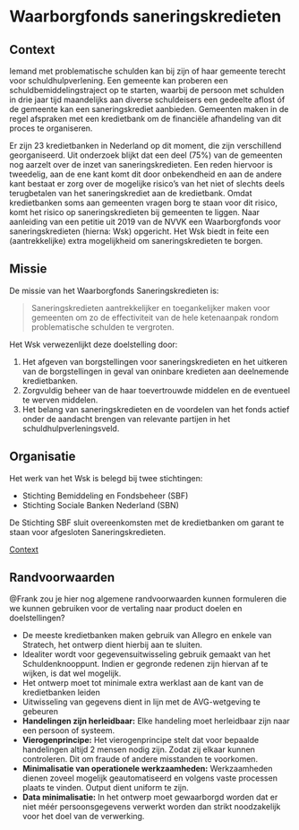# Waarborgfonds saneringskredieten

## Context

Iemand met problematische schulden kan bij zijn of haar gemeente terecht voor schuldhulpverlening. 
Een gemeente kan proberen een schuldbemiddelingstraject op te starten, waarbij de persoon met schulden in drie jaar tijd maandelijks aan diverse schuldeisers een gedeelte aflost óf de gemeente kan een saneringskrediet aanbieden. 
Gemeenten maken in de regel afspraken met een kredietbank om de financiële afhandeling van dit proces te organiseren.

Er zijn 23 kredietbanken in Nederland op dit moment, die zijn verschillend georganiseerd. 
Uit onderzoek blijkt dat een deel (75%) van de gemeenten nog aarzelt over de inzet van saneringskredieten. 
Een reden hiervoor is tweedelig, aan de ene kant komt dit door onbekendheid en aan de andere kant bestaat er zorg over de mogelijke risico’s van het niet of slechts deels terugbetalen van het saneringskrediet aan de kredietbank. 
Omdat kredietbanken soms aan gemeenten vragen borg te staan voor dit risico, komt het risico op saneringskredieten bij gemeenten te liggen. 
Naar aanleiding van een petitie uit 2019 van de NVVK een Waarborgfonds voor saneringskredieten (hierna: Wsk) opgericht. Het Wsk biedt in feite een (aantrekkelijke) extra mogelijkheid om saneringskredieten te borgen.

## Missie

De missie van het Waarborgfonds Saneringskredieten is:
 
> Saneringskredieten aantrekkelijker en toegankelijker maken voor gemeenten om zo de effectiviteit van de hele ketenaanpak rondom problematische schulden te vergroten.

Het Wsk verwezenlijkt deze doelstelling door:

1. Het afgeven van borgstellingen voor saneringskredieten en het uitkeren van de borgstellingen in geval van oninbare kredieten aan deelnemende kredietbanken.
1. Zorgvuldig beheer van de haar toevertrouwde middelen en de eventueel te werven middelen.
1. Het belang van saneringskredieten en de voordelen van het fonds actief onder de aandacht brengen van relevante partijen in het schuldhulpverleningsveld.

## Organisatie

Het werk van het Wsk is belegd bij twee stichtingen:

* Stichting Bemiddeling en Fondsbeheer (SBF) 
* Stichting Sociale Banken Nederland (SBN)

De Stichting SBF sluit overeenkomsten met de kredietbanken om garant te staan voor afgesloten Saneringskredieten.

[Context](context.puml)

## Randvoorwaarden

@Frank zou je hier nog algemene randvoorwaarden kunnen formuleren die we kunnen gebruiken voor de vertaling naar product doelen en doelstellingen?

* De meeste kredietbanken maken gebruik van Allegro en enkele van Stratech, het ontwerp dient hierbij aan te sluiten.
* Idealiter wordt voor gegevensuitwisseling gebruik gemaakt van het Schuldenknooppunt. Indien er gegronde redenen zijn hiervan af te wijken, is dat wel mogelijk.
* Het ontwerp moet tot minimale extra werklast aan de kant van de kredietbanken leiden
* Uitwisseling van gegevens dient in lijn met de AVG-wetgeving te gebeuren
* **Handelingen zijn herleidbaar:** Elke handeling moet herleidbaar zijn naar een persoon of systeem.
* **Vierogenprincipe:** Het vierogenprincipe stelt dat voor bepaalde handelingen altijd 2 mensen nodig zijn. Zodat zij elkaar kunnen controleren. Dit om fraude of andere misstanden te voorkomen. 
* **Minimalisatie van operationele werkzaamheden:** Werkzaamheden dienen zoveel mogelijk geautomatiseerd en volgens vaste processen plaats te vinden. Output dient uniform te zijn. 
* **Data minimalisatie:** In het ontwerp moet gewaarborgd worden dat er niet méér persoonsgegevens verwerkt worden dan strikt noodzakelijk voor het doel van de verwerking.

